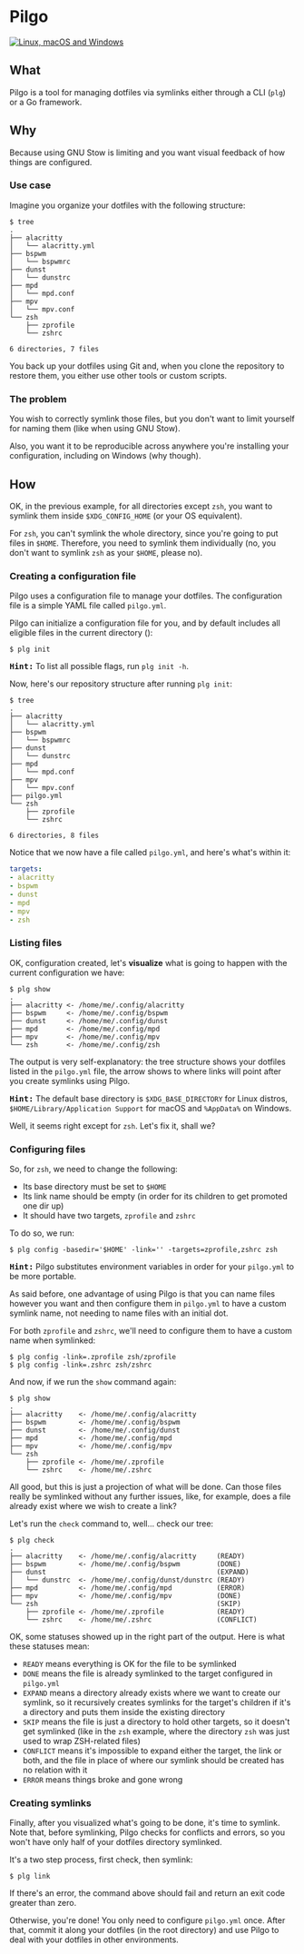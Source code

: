 # Pilgo
[![Linux, macOS and Windows](https://github.com/gbrlsnchs/pilgo/workflows/Linux,%20macOS%20and%20Windows/badge.svg)](https://github.com/gbrlsnchs/pilgo/actions)

## What
Pilgo is a tool for managing dotfiles via symlinks either through a CLI (`plg`) or a Go framework.

## Why
Because using GNU Stow is limiting and you want visual feedback of how things are configured.

### Use case
Imagine you organize your dotfiles with the following structure:
```shell
$ tree
.
├── alacritty
│   └── alacritty.yml
├── bspwm
│   └── bspwmrc
├── dunst
│   └── dunstrc
├── mpd
│   └── mpd.conf
├── mpv
│   └── mpv.conf
└── zsh
    ├── zprofile
    └── zshrc

6 directories, 7 files
```

You back up your dotfiles using Git and, when you clone the repository to restore them, you either use other tools or custom scripts.

### The problem
You wish to correctly symlink those files, but you don't want to limit yourself for naming them (like when using GNU Stow).

Also, you want it to be reproducible across anywhere you're installing your configuration, including on Windows (why though).

## How

OK, in the previous example, for all directories except `zsh`, you want to symlink them inside `$XDG_CONFIG_HOME` (or your OS equivalent).

For `zsh`, you can't symlink the whole directory, since you're going to put files in `$HOME`. Therefore, you need to symlink them individually (no, you don't want to symlink `zsh` as your `$HOME`, please no).

### Creating a configuration file
Pilgo uses a configuration file to manage your dotfiles. The configuration file is a simple YAML file called `pilgo.yml`.

Pilgo can initialize a configuration file for you, and by default includes all eligible files in the current directory ():

```shell
$ plg init
```
<kbd>**Hint:**</kbd> To list all possible flags, run `plg init -h`.

Now, here's our repository structure after running `plg init`:
```shell
$ tree
.
├── alacritty
│   └── alacritty.yml
├── bspwm
│   └── bspwmrc
├── dunst
│   └── dunstrc
├── mpd
│   └── mpd.conf
├── mpv
│   └── mpv.conf
├── pilgo.yml
└── zsh
    ├── zprofile
    └── zshrc

6 directories, 8 files
```

Notice that we now have a file called `pilgo.yml`, and here's what's within it:
```yaml
targets:
- alacritty
- bspwm
- dunst
- mpd
- mpv
- zsh
```


### Listing files
OK, configuration created, let's **visualize** what is going to happen with the current configuration we have:
```shell
$ plg show
.
├── alacritty <- /home/me/.config/alacritty
├── bspwm     <- /home/me/.config/bspwm
├── dunst     <- /home/me/.config/dunst
├── mpd       <- /home/me/.config/mpd
├── mpv       <- /home/me/.config/mpv
└── zsh       <- /home/me/.config/zsh
```

The output is very self-explanatory: the tree structure shows your dotfiles listed in the `pilgo.yml` file, the arrow shows to where links will point after you create symlinks using Pilgo.

<kbd>**Hint:**</kbd> The default base directory is `$XDG_BASE_DIRECTORY` for Linux distros, `$HOME/Library/Application Support` for macOS and `%AppData%` on Windows.

Well, it seems right except for `zsh`. Let's fix it, shall we?

### Configuring files
So, for `zsh`, we need to change the following:
- Its base directory must be set to `$HOME`
- Its link name should be empty (in order for its children to get promoted one dir up)
- It should have two targets, `zprofile` and `zshrc`

To do so, we run:
```shell
$ plg config -basedir='$HOME' -link='' -targets=zprofile,zshrc zsh
```

<kbd>**Hint:**</kbd> Pilgo substitutes environment variables in order for your `pilgo.yml` to be more portable.

As said before, one advantage of using Pilgo is that you can name files however you want and then configure them in `pilgo.yml` to have a custom symlink name, not needing to name files with an initial dot.

For both `zprofile` and `zshrc`, we'll need to configure them to have a custom name when symlinked:
```shell
$ plg config -link=.zprofile zsh/zprofile
$ plg config -link=.zshrc zsh/zshrc
```

And now, if we run the `show` command again:
```shell
$ plg show
.
├── alacritty    <- /home/me/.config/alacritty
├── bspwm        <- /home/me/.config/bspwm
├── dunst        <- /home/me/.config/dunst
├── mpd          <- /home/me/.config/mpd
├── mpv          <- /home/me/.config/mpv
└── zsh       
    ├── zprofile <- /home/me/.zprofile
    └── zshrc    <- /home/me/.zshrc
```

All good, but this is just a projection of what will be done. Can those files really be symlinked without any further issues, like, for example, does a file already exist where we wish to create a link?

Let's run the `check` command to, well... check our tree:
```shell
$ plg check
.
├── alacritty    <- /home/me/.config/alacritty     (READY)
├── bspwm        <- /home/me/.config/bspwm         (DONE)
├── dunst                                          (EXPAND)
│   └── dunstrc  <- /home/me/.config/dunst/dunstrc (READY)
├── mpd          <- /home/me/.config/mpd           (ERROR)
├── mpv          <- /home/me/.config/mpv           (DONE)
└── zsh                                            (SKIP)
    ├── zprofile <- /home/me/.zprofile             (READY)
    └── zshrc    <- /home/me/.zshrc                (CONFLICT)
```

OK, some statuses showed up in the right part of the output. Here is what these statuses mean:
  - `READY` means everything is OK for the file to be symlinked
  - `DONE` means the file is already symlinked to the target configured in `pilgo.yml`
  - `EXPAND` means a directory already exists where we want to create our symlink, so it recursively creates symlinks for the target's children if it's a directory and puts them inside the existing directory
  - `SKIP` means the file is just a directory to hold other targets, so it doesn't get symlinked (like in the `zsh` example, where the directory `zsh` was just used to wrap ZSH-related files)
  - `CONFLICT` means it's impossible to expand either the target, the link or both, and the file in place of where our symlink should be created has no relation with it
  - `ERROR` means things broke and gone wrong

### Creating symlinks
Finally, after you visualized what's going to be done, it's time to symlink. Note that, before symlinking, Pilgo checks for conflicts and errors, so you won't have only half of your dotfiles directory symlinked.


It's a two step process, first check, then symlink:
```shell
$ plg link
```

If there's an error, the command above should fail and return an exit code greater than zero.

Otherwise, you're done! You only need to configure `pilgo.yml` once. After that, commit it along your dotfiles (in the root directory) and use Pilgo to deal with your dotfiles in other environments.
